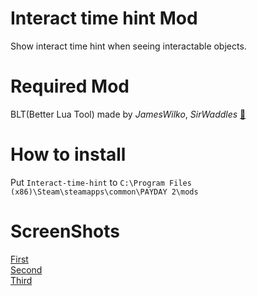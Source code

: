# Interact time hint Mod
Show interact time hint when seeing interactable objects.

# Required Mod
BLT(Better Lua Tool) made by *JamesWilko*, *SirWaddles* [🔗](https://github.com/JamesWilko/Payday-2-BLT)

# How to install
Put `Interact-time-hint` to `C:\Program Files (x86)\Steam\steamapps\common\PAYDAY 2\mods`

# ScreenShots
[First](http://i.imgur.com/zluYIyF.jpg)  
[Second](http://i.imgur.com/UCsfTvR.jpg)  
[Third](http://i.imgur.com/ze7eGjj.jpg)
